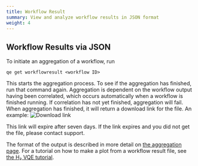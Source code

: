 ```yaml
---
title: Workflow Result
summary: View and analyze workflow results in JSON format
weight: 4
---
```


## Workflow Results via JSON

To initiate an aggregation of a workflow, run

`qe get workflowresult <workflow ID>`

This starts the aggregation process. To see if the aggregation has finished, run that command again. Aggregation is dependent on the workflow output having been correlated, which occurs automatically when a workflow is finished running. If correlation has not yet finished, aggregation will fail. When aggregation has finished, it will return a download link for the file. An example:
![Download link](../../img/downloadlink2.png)

This link will expire after seven days. If the link expires and you did not get the file, please contact support.

The format of the output is described in more detail on [the aggregation page](../../data-management/aggregation/). For a tutorial on how to make a plot from a workflow result file, see [the H₂ VQE tutorial](../../tutorials/simulate-h2-with-vqe/).
